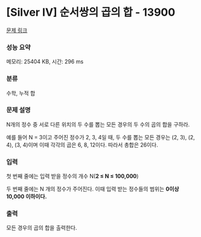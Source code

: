 # [Silver IV] 순서쌍의 곱의 합 - 13900 

[문제 링크](https://www.acmicpc.net/problem/13900) 

### 성능 요약

메모리: 25404 KB, 시간: 296 ms

### 분류

수학, 누적 합

### 문제 설명

<p>N개의 정수 중 서로 다른 위치의 두 수를 뽑는 모든 경우의 두 수의 곱의 합을 구하라.</p>

<p>예를 들어 N = 3이고 주어진 정수가 2, 3, 4일 때, 두 수를 뽑는 모든 경우는 (2, 3), (2, 4), (3, 4)이며 이때 각각의 곱은 6, 8, 12이다. 따라서 총합은 26이다.</p>

### 입력 

 <p>첫 번째 줄에는 입력 받을 정수의 개수 N(<strong>2 ≤ N ≤ 100,000</strong>)</p>

<p>두 번째 줄에는 N 개의 정수가 주어진다. 이때 입력 받는 정수들의 범위는 <strong>0이상 10,000 이하이다.</strong></p>

### 출력 

 <p>모든 경우의 곱의 합을 출력한다.</p>

